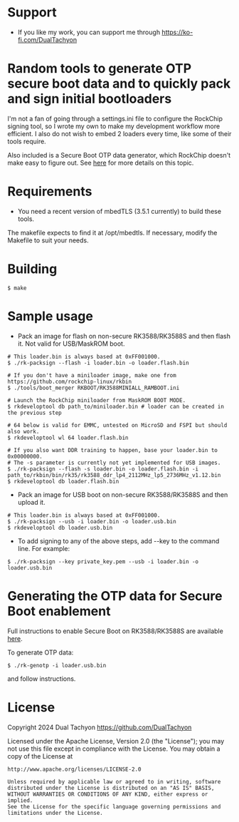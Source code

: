 # Support

* If you like my work, you can support me through https://ko-fi.com/DualTachyon

# Random tools to generate OTP secure boot data and to quickly pack and sign initial bootloaders

I'm not a fan of going through a settings.ini file to configure the RockChip signing tool, so I wrote my own to make my development workflow more efficient.
I also do not wish to embed 2 loaders every time, like some of their tools require.

Also included is a Secure Boot OTP data generator, which RockChip doesn't make easy to figure out. See [here](https://github.com/DualTachyon/rk3588-secure-boot) for more details on this topic.

# Requirements

- You need a recent version of mbedTLS (3.5.1 currently) to build these tools.

The makefile expects to find it at /opt/mbedtls. If necessary, modify the Makefile to suit your needs.

# Building

```
$ make
```

# Sample usage

- Pack an image for flash on non-secure RK3588/RK3588S and then flash it. Not valid for USB/MaskROM boot.

```
# This loader.bin is always based at 0xFF001000.
$ ./rk-packsign --flash -i loader.bin -o loader.flash.bin

# If you don't have a miniloader image, make one from https://github.com/rockchip-linux/rkbin
$ ./tools/boot_merger RKBOOT/RK3588MINIALL_RAMBOOT.ini

# Launch the RockChip miniloader from MaskROM BOOT MODE.
$ rkdeveloptool db path_to/miniloader.bin # loader can be created in the previous step

# 64 below is valid for EMMC, untested on MicroSD and FSPI but should also work.
$ rkdeveloptool wl 64 loader.flash.bin

# If you also want DDR training to happen, base your loader.bin to 0x00000000.
# The -s parameter is currently not yet implemented for USB images.
$ ./rk-packsign --flash -s loader.bin -o loader.flash.bin -i path_to/rkbin/bin/rk35/rk3588_ddr_lp4_2112MHz_lp5_2736MHz_v1.12.bin
$ rkdeveloptool db loader.flash.bin
```

- Pack an image for USB boot on non-secure RK3588/RK3588S and then upload it.

```
# This loader.bin is always based at 0xFF001000.
$ ./rk-packsign --usb -i loader.bin -o loader.usb.bin
$ rkdeveloptool db loader.usb.bin
```

- To add signing to any of the above steps, add --key to the command line. For example:

```
$ ./rk-packsign --key private_key.pem --usb -i loader.bin -o loader.usb.bin
```

# Generating the OTP data for Secure Boot enablement

Full instructions to enable Secure Boot on RK3588/RK3588S are available [here](https://github.com/DualTachyon/rk3588-secure-boot).

To generate OTP data:

```
$ ./rk-genotp -i loader.usb.bin
```

and follow instructions.

# License

Copyright 2024 Dual Tachyon
https://github.com/DualTachyon

Licensed under the Apache License, Version 2.0 (the "License");
you may not use this file except in compliance with the License.
You may obtain a copy of the License at

    http://www.apache.org/licenses/LICENSE-2.0

    Unless required by applicable law or agreed to in writing, software
    distributed under the License is distributed on an "AS IS" BASIS,
    WITHOUT WARRANTIES OR CONDITIONS OF ANY KIND, either express or implied.
    See the License for the specific language governing permissions and
    limitations under the License.

